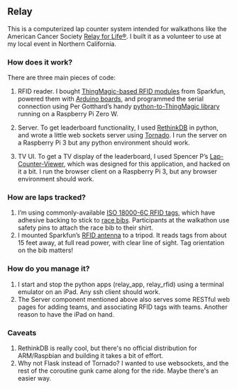 ## Relay

This is a computerized lap counter system intended for walkathons like the American Cancer Society [Relay for Life&reg;](https://secure.acsevents.org/site/SPageServer?pagename=relay_learn). I built it as a volunteer to use at my local event in Northern California.

### How does it work?

There are three main pieces of code:

1. RFID reader. I bought [ThingMagic-based RFID modules](https://www.sparkfun.com/products/14066) from Sparkfun, powered them with [Arduino boards](https://www.sparkfun.com/products/13975), and programmed the serial connection using Per Gotthard’s handy [python-to-ThingMagic library](https://github.com/gotthardp/python-mercuryapi) running on a Raspberry Pi Zero W.

2. Server. To get leaderboard functionality, I used [RethinkDB](rethinkdb.com) in python, and wrote a little web sockets server using [Tornado](tornadoweb.org). I run the server on a Raspberry Pi 3 but any python environment should work.

3. TV UI. To get a TV display of the leaderboard, I used Spencer P’s [Lap-Counter-Viewer](),  which was designed for this application, and hacked on it a bit. I run the browser client on a Raspberry Pi 3, but any browser environment should work.

### How are laps tracked?

1. I’m using commonly-available [ISO 18000-6C RFID tags](https://www.sparkfun.com/products/14151), which have adhesive backing to stick to [race bibs](https://www.amazon.com/Clinch-Star-Running-Numbers-Marathon/dp/B075RDTTLT/). Participants at the walkathon use safety pins to attach the race bib to their shirt.
2. I mounted Sparkfun’s [RFID antenna](https://www.sparkfun.com/products/14131) to a tripod. It reads tags from about 15 feet away, at full read power, with clear line of sight. Tag orientation on the bib matters!

### How do you manage it?
1. I start and stop the python apps (relay_app, relay_rfid) using a terminal emulator on an iPad. Any ssh client should work.
2. The Server component mentioned above also serves some RESTful web pages for adding teams, and associating RFID tags with teams. Another reason to have the iPad on hand.

### Caveats
1. RethinkDB is really cool, but there's no official distribution for ARM/Raspbian and building it takes a bit of effort.
2. Why not Flask instead of Tornado? I wanted to use websockets, and the rest of the coroutine gunk came along for the ride. Maybe there's an easier way.